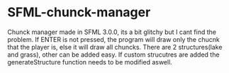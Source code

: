 # SFML-chunck-manager
Chunck manager made in SFML 3.0.0, its a bit glitchy but I cant find the problem. If ENTER is not pressed, the program will draw only the chucnk that the player is, else it will draw all chuncks.
There are 2 structures(lake and grass), other can be added easy.
If custom strucutres are added the generateStructure function needs to be modified aswell.
